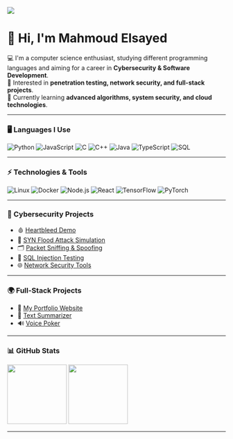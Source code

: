 [![](https://raw.githubusercontent.com/adamalston/adamalston/master/profile.gif)](https://github.com/MahmoudElsayed)

# 👋 Hi, I'm Mahmoud Elsayed

💻 I'm a computer science enthusiast, studying different programming languages and aiming for a career in **Cybersecurity & Software Development**.  
🔐 Interested in **penetration testing, network security, and full-stack projects**.  
🚀 Currently learning **advanced algorithms, system security, and cloud technologies**.  

---

### 🖥️ Languages I Use

![Python](https://img.shields.io/badge/-Python-000?&logo=Python)
![JavaScript](https://img.shields.io/badge/-JavaScript-000?&logo=JavaScript)
![C](https://img.shields.io/badge/-C-000?&logo=C)
![C++](https://img.shields.io/badge/-C++-000?&logo=c%2b%2b&logoColor=00599C)
![Java](https://img.shields.io/badge/-Java-000?&logo=Java&logoColor=007396)
![TypeScript](https://img.shields.io/badge/-TypeScript-000?&logo=TypeScript)
![SQL](https://img.shields.io/badge/-SQL-000?&logo=MySQL)

---

### ⚡ Technologies & Tools

![Linux](https://img.shields.io/badge/-Linux-000?&logo=Linux)
![Docker](https://img.shields.io/badge/-Docker-000?&logo=Docker)
![Node.js](https://img.shields.io/badge/-Node.js-000?&logo=node.js)
![React](https://img.shields.io/badge/-React-000?&logo=React)
![TensorFlow](https://img.shields.io/badge/-TensorFlow-000?&logo=TensorFlow)
![PyTorch](https://img.shields.io/badge/-PyTorch-000?&logo=PyTorch)

---

### 🔐 Cybersecurity Projects

- 🩸 [Heartbleed Demo](#)
- 🌊 [SYN Flood Attack Simulation](#)
- 🗂 [Packet Sniffing & Spoofing](#)
- 💉 [SQL Injection Testing](#)
- 🌐 [Network Security Tools](#)

---

### 🌍 Full-Stack Projects

- 🧬 [My Portfolio Website](#)
- 📝 [Text Summarizer](#)
- 🔊 [Voice Poker](#)

---

### 📊 GitHub Stats

<img height="137px" src="https://github-readme-stats.vercel.app/api?username=mahmoudelsayed&hide_title=true&hide_border=true&show_icons=true&include_all_commits=true&count_private=true&line_height=21&theme=graywhite" /> 
<img height="137px" src="https://github-readme-stats.vercel.app/api/top-langs/?username=mahmoudelsayed&layout=compact&hide_border=true&theme=graywhite" />

---
